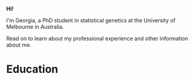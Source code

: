 **Hi!**

I'm Georgia, a PhD student in statistical genetics at the University of Melbourne in Australia.

Read on to learn about my professional experience and other information about me.


# Education
